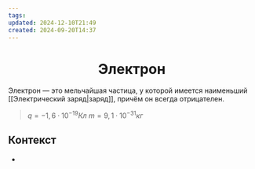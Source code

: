 ```yaml
---
tags: 
updated: 2024-12-10T21:49
created: 2024-09-20T14:37
---
```

<center> <h1> <b> Электрон </b> </h1> </center>

 Электрон — это мельчайшая частица, у которой имеется наименьший [[Электрический заряд|заряд]], причём он всегда отрицателен.

> $q=-1,6\cdot10^{-19} Кл$
> $m=9,1\cdot10^{-31} кг$

## Контекст
- 

